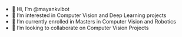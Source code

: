 - 👋 Hi, I’m @mayankvibot
- 👀 I’m interested in Computer Vision and Deep Learning projects
- 🌱 I’m currently enrolled in Masters in Computer Vision and Robotics
- 💞️ I’m looking to collaborate on Computer Vision Projects

<!---
mayankvibot/mayankvibot is a ✨ special ✨ repository because its `README.md` (this file) appears on your GitHub profile.
You can click the Preview link to take a look at your changes.
--->
